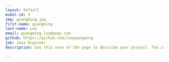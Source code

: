 ```yaml
---
layout: default
modal-id: 3
img: guangming.jpg
first-name: guangming
last-name: Luo
email: guangming.luo@woqu.com
github: https://github.com/luoguangming
job: Java Engineer
description: Use this area of the page to describe your project. The icon above is part of a free icon set by <a href="https://sellfy.com/p/8Q9P/jV3VZ/">Flat Icons</a>. On their website, you can download their free set with 16 icons, or you can purchase the entire set with 146 icons for only $12!

---
```

